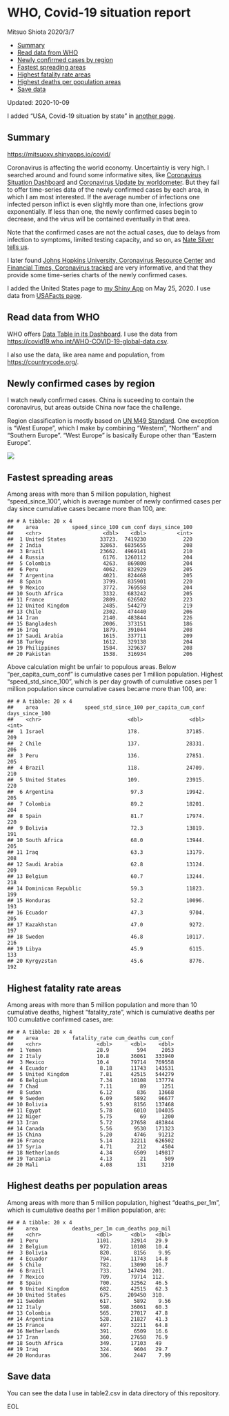 WHO, Covid-19 situation report
================
Mitsuo Shiota
2020/3/7

  - [Summary](#summary)
  - [Read data from WHO](#read-data-from-who)
  - [Newly confirmed cases by region](#newly-confirmed-cases-by-region)
  - [Fastest spreading areas](#fastest-spreading-areas)
  - [Highest fatality rate areas](#highest-fatality-rate-areas)
  - [Highest deaths per population
    areas](#highest-deaths-per-population-areas)
  - [Save data](#save-data)

Updated: 2020-10-09

I added “USA, Covid-19 situation by state” in [another page](USA.md).

## Summary

<https://mitsuoxv.shinyapps.io/covid/>

Coronavirus is affecting the world economy. Uncertaintiy is very high. I
searched around and found some informative sites, like [Coronavirus
Situation
Dashboard](https://who.maps.arcgis.com/apps/opsdashboard/index.html#/c88e37cfc43b4ed3baf977d77e4a0667)
and [Coronavirus Update by
worldometer](https://www.worldometers.info/coronavirus/). But they fail
to offer time-series data of the newly confirmed cases by each area, in
which I am most interested. If the average number of infections one
infected person inflict is even slightly more than one, infections grow
exponentially. If less than one, the newly confirmed cases begin to
decrease, and the virus will be contained eventually in that area.

Note that the confirmed cases are not the actual cases, due to delays
from infection to symptoms, limited testing capacity, and so on, as
[Nate Silver tells
us](https://fivethirtyeight.com/features/coronavirus-case-counts-are-meaningless/).

I later found [Johns Hopkins University, Coronavirus Resource
Center](https://coronavirus.jhu.edu/) and [Financial Times, Coronavirus
tracked](https://www.ft.com/content/a26fbf7e-48f8-11ea-aeb3-955839e06441)
are very informative, and that they provide some time-series charts of
the newly confirmed cases.

I added the United States page to [my Shiny
App](https://mitsuoxv.shinyapps.io/covid/) on May 25, 2020. I use data
from [USAFacts
page](https://usafacts.org/visualizations/coronavirus-covid-19-spread-map/).

## Read data from WHO

WHO offers [Data Table in its Dashboard](https://covid19.who.int/table).
I use the data from
<https://covid19.who.int/WHO-COVID-19-global-data.csv>.

I also use the data, like area name and population, from
<https://countrycode.org/>.

## Newly confirmed cases by region

I watch newly confirmed cases. China is suceeding to contain the
coronavirus, but areas outside China now face the challenge.

Region classification is mostly based on [UN M49
Standard](https://unstats.un.org/unsd/methodology/m49/). One exception
is “West Europe”, which I make by combining “Western”, “Northern” and
“Southern Europe”. “West Europe” is basically Europe other than
“Eastern Europe”.

![](README_files/figure-gfm/chart-1.png)<!-- -->

## Fastest spreading areas

Among areas with more than 5 million population, highest
“speed\_since\_100”, which is average number of newly confirmed cases
per day since cumulative cases became more than 100, are:

    ## # A tibble: 20 x 4
    ##    area           speed_since_100 cum_conf days_since_100
    ##    <chr>                    <dbl>    <dbl>          <int>
    ##  1 United States           33723.  7419230            220
    ##  2 India                   32863.  6835655            208
    ##  3 Brazil                  23662.  4969141            210
    ##  4 Russia                   6176.  1260112            204
    ##  5 Colombia                 4263.   869808            204
    ##  6 Peru                     4062.   832929            205
    ##  7 Argentina                4021.   824468            205
    ##  8 Spain                    3799.   835901            220
    ##  9 Mexico                   3772.   769558            204
    ## 10 South Africa             3332.   683242            205
    ## 11 France                   2809.   626502            223
    ## 12 United Kingdom           2485.   544279            219
    ## 13 Chile                    2302.   474440            206
    ## 14 Iran                     2140.   483844            226
    ## 15 Bangladesh               2006.   373151            186
    ## 16 Iraq                     1879.   391044            208
    ## 17 Saudi Arabia             1615.   337711            209
    ## 18 Turkey                   1612.   329138            204
    ## 19 Philippines              1584.   329637            208
    ## 20 Pakistan                 1538.   316934            206

Above calculation might be unfair to populous areas. Below
“per\_capita\_cum\_conf” is cumulative cases per 1 million population.
Highest “speed\_std\_since\_100”, which is per day growth of cumulative
cases per 1 million population since cumulative cases became more than
100, are:

    ## # A tibble: 20 x 4
    ##    area               speed_std_since_100 per_capita_cum_conf days_since_100
    ##    <chr>                            <dbl>               <dbl>          <int>
    ##  1 Israel                           178.               37185.            209
    ##  2 Chile                            137.               28331.            206
    ##  3 Peru                             136.               27851.            205
    ##  4 Brazil                           118.               24709.            210
    ##  5 United States                    109.               23915.            220
    ##  6 Argentina                         97.3              19942.            205
    ##  7 Colombia                          89.2              18201.            204
    ##  8 Spain                             81.7              17974.            220
    ##  9 Bolivia                           72.3              13819.            191
    ## 10 South Africa                      68.0              13944.            205
    ## 11 Iraq                              63.3              13179.            208
    ## 12 Saudi Arabia                      62.8              13124.            209
    ## 13 Belgium                           60.7              13244.            218
    ## 14 Dominican Republic                59.3              11823.            199
    ## 15 Honduras                          52.2              10096.            193
    ## 16 Ecuador                           47.3               9704.            205
    ## 17 Kazakhstan                        47.0               9272.            197
    ## 18 Sweden                            46.8              10117.            216
    ## 19 Libya                             45.9               6115.            133
    ## 20 Kyrgyzstan                        45.6               8776.            192

## Highest fatality rate areas

Among areas with more than 5 million population and more than 10
cumulative deaths, highest “fatality\_rate”, which is cumulative deaths
per 100 cumulative confirmed cases, are:

    ## # A tibble: 20 x 4
    ##    area           fatality_rate cum_deaths cum_conf
    ##    <chr>                  <dbl>      <dbl>    <dbl>
    ##  1 Yemen                  28.9         594     2053
    ##  2 Italy                  10.8       36061   333940
    ##  3 Mexico                 10.4       79714   769558
    ##  4 Ecuador                 8.18      11743   143531
    ##  5 United Kingdom          7.81      42515   544279
    ##  6 Belgium                 7.34      10108   137774
    ##  7 Chad                    7.11         89     1251
    ##  8 Sudan                   6.12        836    13668
    ##  9 Sweden                  6.09       5892    96677
    ## 10 Bolivia                 5.93       8156   137468
    ## 11 Egypt                   5.78       6010   104035
    ## 12 Niger                   5.75         69     1200
    ## 13 Iran                    5.72      27658   483844
    ## 14 Canada                  5.56       9530   171323
    ## 15 China                   5.20       4746    91212
    ## 16 France                  5.14      32211   626502
    ## 17 Syria                   4.71        212     4504
    ## 18 Netherlands             4.34       6509   149817
    ## 19 Tanzania                4.13         21      509
    ## 20 Mali                    4.08        131     3210

## Highest deaths per population areas

Among areas with more than 5 million population, highest
“deaths\_per\_1m”, which is cumulative deaths per 1 million
population, are:

    ## # A tibble: 20 x 4
    ##    area           deaths_per_1m cum_deaths pop_mil
    ##    <chr>                  <dbl>      <dbl>   <dbl>
    ##  1 Peru                   1101.      32914   29.9 
    ##  2 Belgium                 972.      10108   10.4 
    ##  3 Bolivia                 820.       8156    9.95
    ##  4 Ecuador                 794.      11743   14.8 
    ##  5 Chile                   782.      13090   16.7 
    ##  6 Brazil                  733.     147494  201.  
    ##  7 Mexico                  709.      79714  112.  
    ##  8 Spain                   700.      32562   46.5 
    ##  9 United Kingdom          682.      42515   62.3 
    ## 10 United States           675.     209450  310.  
    ## 11 Sweden                  617.       5892    9.56
    ## 12 Italy                   598.      36061   60.3 
    ## 13 Colombia                565.      27017   47.8 
    ## 14 Argentina               528.      21827   41.3 
    ## 15 France                  497.      32211   64.8 
    ## 16 Netherlands             391.       6509   16.6 
    ## 17 Iran                    360.      27658   76.9 
    ## 18 South Africa            349.      17103   49   
    ## 19 Iraq                    324.       9604   29.7 
    ## 20 Honduras                306.       2447    7.99

## Save data

You can see the data I use in table2.csv in data directory of this
repository.

EOL
